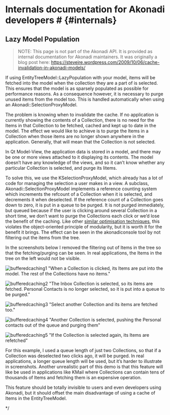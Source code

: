# Internals documentation for Akonadi developers # {#internals}

## Lazy Model Population ##

> NOTE: This page is not part of the Akonadi API. It is provided as internal documentation for Akonadi maintainers. It was originally a blog post here: https://steveire.wordpress.com/2009/10/06/cache-invalidation-in-akonadi-models/

If using EntityTreeModel::LazyPopulation with your model, items will be fetched into the model when the collection they are a part of is selected. This ensures that the model is as sparsely populated as possible for performance reasons. As a consequence however, it is necessary to purge unused items from the model too. This is handled automatically when using an Akonadi::SelectionProxyModel.

The problem is knowing when to invalidate the cache. If no application is currently showing the contents of a Collection, there is no need for the Items in that Collection to be fetched, cached and kept up to date in the model. The effect we would like to achieve is to purge the Items in a Collection when those items are no longer shown anywhere in the application. Generally, that will mean that the Collection is not selected.

In Qt Model-View, the application data is stored in a model, and there may be one or more views attached to it displaying its contents. The model doesn’t have any knowledge of the views, and so it can’t know whether any particular Collection is selected, and purge its Iitems.

To solve this, we use the KSelectionProxyModel, which already has a lot of code for managing the selection a user makes in a view. A subclass, Akonadi::SelectionProxyModel implements a reference counting system which increments the refcount of a Collection when it is selected, and decrements it when deselected. If the reference count of a Collection goes down to zero, it is put in a queue to be purged. It is not purged immediately, but queued because if the user is clicking around several Collection in a short time, we don’t want to purge the Collections each click or we’d lose the benefit of the caching. Like other [similar optimisation techniques](http://qt-project.org/doc/qt-4.7/qobject.html#id-aa43c933-c869-42eb-af14-ff17b8304c96), this violates the object-oriented principle of modularity, but it is worth it for the benefit it brings. The effect can be seen in the akonadiconsole tool by not filtering out the items from the tree.

In the screenshots below I removed the filtering out of Items in the tree so that the fetching/purging can be seen. In real applications, the Items in the tree on the left would not be visible.

![bufferedcaching1](docs/images/bufferedcaching1.png)
"When a Collection is clicked, its Items are put into the model. The rest of the Collections have no items."

![bufferedcaching2](docs/images/bufferedcaching2.png)
"The Inbox Collection is selected, so its items are fetched. Personal Contacts is no longer selected, so it is put into a queue to be purged."

![bufferedcaching3](docs/images/bufferedcaching3.png)
"Select another Collection and its items are fetched too."

![bufferedcaching4](docs/images/bufferedcaching4.png)
"Another Collection is selected, pushing the Personal contacts out of the queue and purging them"

![bufferedcaching5](docs/images/bufferedcaching6.png)
"If the Collection is selected again, its Items are refetched"

For this example, I used a queue length of just two Collections, so that if a Collection was deselected two clicks ago, it will be purged. In real applications, a longer queue length will be used, but it’s harder to illustrate in screenshots. Another unrealistic part of this demo is that this feature will like be used in applications like KMail where Collections can contain tens of thousands of Items and fetching them is an expensive operation.

This feature should be totally invisible to users and even developers using Akonadi, but it should offset the main disadvantage of using a cache of Items in the EntityTreeModel.

*/
